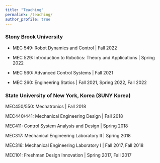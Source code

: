 ```yaml
---
title: "Teaching"
permalink: /teaching/
author_profile: true
---
```

### Stony Brook University

- MEC 549: Robot Dynamics and Control \| Fall 2022

- MEC 529: Introduction to Robotics: Theory and Applications \| Spring 2022

- MEC 560: Advanced Control Systems \| Fall 2021

- MEC 260: Engineering Statics \| Fall 2021, Spring 2022, Fall 2022


### State University of New York, Korea (SUNY Korea)

MEC450/550: Mechatronics \| Fall 2018

MEC440/441: Mechanical Engineering Design \| Fall 2018

MEC411: Control System Analysis and Design \| Spring 2018

MEC317: Mechanical Engineering Laboratory II \| Spring 2018

MEC316: Mechanical Engineering Laboratory I \| Fall 2017, Fall 2018

MEC101: Freshman Design Innovation \| Spring 2017, Fall 2017